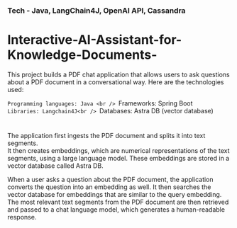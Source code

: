 ### Tech - Java, LangChain4J, OpenAI API, Cassandra

# Interactive-AI-Assistant-for-Knowledge-Documents-
This project builds a PDF chat application that allows users to ask questions about a PDF document in a conversational way. Here are the technologies used:

``Programming languages: Java <br />
``Frameworks: Spring Boot<br />
``Libraries: Langchain4J<br />
``Databases: Astra DB (vector database)<br />

#
The application first ingests the PDF document and splits it into text segments. <br /> It then creates embeddings, which are numerical representations of the text segments, using a large language model. These embeddings are stored in a vector database called Astra DB.

When a user asks a question about the PDF document, the application converts the question into an embedding as well. It then searches the vector database for embeddings that are similar to the query embedding. The most relevant text segments from the PDF document are then retrieved and passed to a chat language model, which generates a human-readable response.

